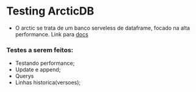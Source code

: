 # Testing ArcticDB



- O arctic se trata de um banco serveless de dataframe, focado na alta performance. Link para [docs](https://github.com/man-group/ArcticDB)


### Testes a serem feitos:


 - Testando performance;
 - Update e append;
 - Querys
 - Linhas historica(versoes);

